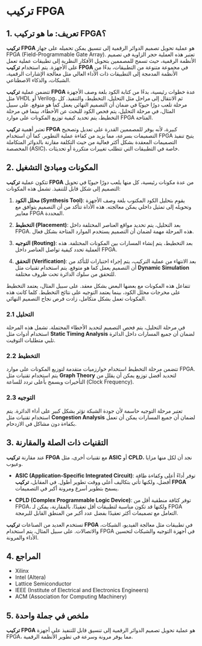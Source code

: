# تركيب FPGA

## 1. تعريف: ما هو **تركيب FPGA**؟
**تركيب FPGA** هو عملية تحويل تصميم الدوائر الرقمية إلى تنسيق يمكن تحميله على جهاز FPGA (Field-Programmable Gate Array). تعتبر هذه العملية حجر الزاوية في تصميم الأنظمة الرقمية، حيث تسمح للمصممين بتحويل الأفكار النظرية إلى تطبيقات عملية تعمل على الأجهزة. يتم استخدام **تركيب FPGA** في مجموعة متنوعة من التطبيقات، بدءًا من الأنظمة المدمجة إلى التطبيقات ذات الأداء العالي مثل معالجة الإشارات الرقمية، الشبكات، والذكاء الاصطناعي.

تتضمن عملية **تركيب FPGA** عدة خطوات رئيسية، بدءًا من كتابة الكود بلغة وصف الأجهزة مثل VHDL أو Verilog، ثم الانتقال إلى مراحل مثل التحليل، التخطيط، والتنفيذ. كل مرحلة تلعب دورًا حيويًا في ضمان أن التصميم النهائي يعمل كما هو متوقع. على سبيل المثال، في مرحلة التحليل، يتم فحص الكود للبحث عن الأخطاء، بينما في مرحلة التخطيط، يتم تحديد كيفية توزيع المكونات على موارد FPGA المتاحة.

تعتبر أهمية **تركيب FPGA** كبيرة، لأنه يوفر للمصممين القدرة على تعديل وتصحيح التصميمات بسرعة، مما يزيد من كفاءة عملية التطوير. كما أن استخدام FPGA يتيح تنفيذ التصميمات المعقدة بشكل أكثر فعالية من حيث التكلفة مقارنة بالدوائر المتكاملة المخصصة (ASIC)، خاصة في التطبيقات التي تتطلب تغييرات متكررة أو تحديثات.

## 2. المكونات ومبادئ التشغيل
تتكون عملية **تركيب FPGA** من عدة مكونات رئيسية، كل منها يلعب دورًا حيويًا في تحويل التصميم إلى شكل قابل للتنفيذ. تشمل هذه المكونات:

1. **محلل الكود (Synthesis Tool)**: يقوم بتحليل الكود المكتوب بلغة وصف الأجهزة وتحويله إلى تمثيل داخلي يمكن معالجته. هذه الأداة تتأكد من أن التصميم يتوافق مع معايير FPGA المحددة.

2. **التخطيط (Placement)**: بعد التحليل، يتم تحديد مواقع العناصر المختلفة داخل FPGA. هذه المرحلة مهمة لضمان أن التصميم يستخدم الموارد المتاحة بشكل فعال.

3. **التوجيه (Routing)**: بعد التخطيط، يتم إنشاء المسارات بين المكونات المختلفة. هذه العملية تحدد كيفية تواصل العناصر داخل FPGA.

4. **التحقق (Verification)**: بعد الانتهاء من عملية التركيب، يتم إجراء اختبارات للتأكد من أن التصميم يعمل كما هو متوقع. يتم استخدام تقنيات مثل **Dynamic Simulation** للتحقق من سلوك الدائرة تحت ظروف مختلفة.

تتفاعل هذه المكونات مع بعضها البعض بشكل معقد. على سبيل المثال، يعتمد التخطيط على مخرجات محلل الكود، بينما يعتمد التوجيه على نتائج التخطيط. كلما كانت هذه المكونات تعمل بشكل متكامل، زادت فرص نجاح التصميم النهائي.

### 2.1 التحليل
في مرحلة التحليل، يتم فحص التصميم لتحديد الأخطاء المحتملة. تشمل هذه المرحلة استخدام أدوات مثل **Static Timing Analysis** لضمان أن جميع المسارات داخل الدائرة تلبي متطلبات التوقيت. 

### 2.2 التخطيط
تتضمن مرحلة التخطيط استخدام خوارزميات متقدمة لتوزيع المكونات على موارد FPGA. يتم استخدام تقنيات مثل **Graph Theory** لتحديد أفضل توزيع يمكن أن يقلل من التأخيرات ويسمح بأعلى تردد للساعة (Clock Frequency).

### 2.3 التوجيه
تعتبر مرحلة التوجيه حاسمة لأن جودة الشبكة تؤثر بشكل كبير على أداء الدائرة. يتم استخدام تقنيات مثل **Congestion Analysis** لضمان أن جميع المسارات يمكن أن تعمل بكفاءة دون مشاكل في الازدحام.

## 3. التقنيات ذات الصلة والمقارنة
عند مقارنة **تركيب FPGA** مع تقنيات أخرى، مثل **ASIC** أو **CPLD**، نجد أن لكل منها مزايا وعيوب. 

- **ASIC (Application-Specific Integrated Circuit)**: توفر أداءً أعلى وكفاءة طاقة أفضل، ولكنها تأتي بتكاليف أعلى ووقت تطوير أطول. في المقابل، **تركيب FPGA** يسمح بتطوير أسرع ومرونة أكبر في التصميمات.

- **CPLD (Complex Programmable Logic Device)**: توفر كثافة منطقية أقل من FPGA، ولكنها قد تكون مناسبة لتطبيقات أقل تعقيدًا. بالمقارنة، يمكن لـ FPGA التعامل مع تصميمات أكثر تعقيدًا بفضل عدد أكبر من المنطق القابل للبرمجة.

تستخدم العديد من الصناعات **تركيب FPGA** في تطبيقات مثل معالجة الفيديو، الشبكات، والاتصالات. على سبيل المثال، يتم استخدام FPGA في أجهزة التوجيه والشبكات لتحسين الأداء والمرونة.

## 4. المراجع
- Xilinx
- Intel (Altera)
- Lattice Semiconductor
- IEEE (Institute of Electrical and Electronics Engineers)
- ACM (Association for Computing Machinery)

## 5. ملخص في جملة واحدة
**تركيب FPGA** هو عملية تحويل تصميم الدوائر الرقمية إلى تنسيق قابل للتنفيذ على أجهزة FPGA، مما يوفر مرونة وسرعة في تطوير الأنظمة الرقمية.